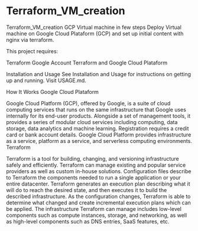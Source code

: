 # Terraform_VM_creation
Terraform_VM_creation
GCP Virtual machine in few steps
Deploy Virtual machine on Google Cloud Plataform (GCP) and set up initial content with nginx via terraform.

This project requires:

Terraform
Google Account
Terraform and Google Cloud Plataform

Installation and Usage
See Installation and Usage for instructions on getting up and running. Visit USAGE.md.

How It Works
Google Cloud Plataform

Google Cloud Platform (GCP), offered by Google, is a suite of cloud computing services that runs on the same infrastructure that Google uses internally for its end-user products.
Alongside a set of management tools, it provides a series of modular cloud services including computing, data storage, data analytics and machine learning. Registration requires a credit card or bank account details.
Google Cloud Platform provides infrastructure as a service, platform as a service, and serverless computing environments.
Terraform

Terraform is a tool for building, changing, and versioning infrastructure safely and efficiently. Terraform can manage existing and popular service providers as well as custom in-house solutions.
Configuration files describe to Terraform the components needed to run a single application or your entire datacenter. Terraform generates an execution plan describing what it will do to reach the desired state, and then executes it to build the described infrastructure. As the configuration changes, Terraform is able to determine what changed and create incremental execution plans which can be applied.
The infrastructure Terraform can manage includes low-level components such as compute instances, storage, and networking, as well as high-level components such as DNS entries, SaaS features, etc.
